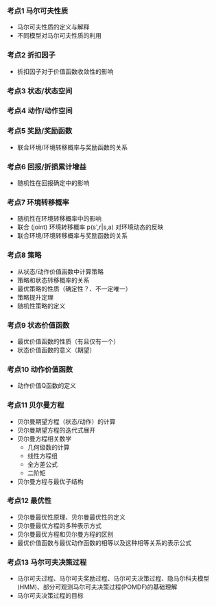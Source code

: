 ### 考点1 马尔可夫性质

* 马尔可夫性质的定义与解释
* 不同模型对马尔可夫性质的利用

### 考点2 折扣因子

* 折扣因子对于价值函数收敛性的影响

### 考点3 状态/状态空间


### 考点4 动作/动作空间


### 考点5 奖励/奖励函数

* 联合环境/环境转移概率与奖励函数的关系

### 考点6 回报/折损累计增益

* 随机性在回报确定中的影响

### 考点7 环境转移概率

* 随机性在环境转移概率中的影响
* 联合 (joint) 环境转移概率 p(s',r|s,a) 对环境动态的反映
* 联合环境/环境转移概率与奖励函数的关系

### 考点8 策略

* 从状态/动作价值函数中计算策略
* 策略和状态转移概率的关系
* 最优策略的性质（确定性？、不一定唯一）
* 策略提升定理
* 随机性策略的定义

### 考点9 状态价值函数

* 最优价值函数的性质（有且仅有一个）
* 状态价值函数的意义（期望）

### 考点10 动作价值函数

*  动作价值Q函数的定义

### 考点11 贝尔曼方程

* 贝尔曼期望方程（状态/动作）的计算
* 贝尔曼期望方程的迭代式展开
* 贝尔曼方程相关数学
	* 几何级数的计算
	* 线性方程组
	* 全方差公式
	* 二阶矩
* 贝尔曼方程与最优子结构

### 考点12 最优性

* 贝尔曼最优性原理、贝尔曼最优性的定义
* 贝尔曼最优方程的多种表示方式
* 贝尔曼最优方程和贝尔曼方程的区别
* 最优价值函数与最优动作函数的相等以及这种相等关系的表示公式

### 考点13 马尔可夫决策过程

*  马尔可夫过程、马尔可夫奖励过程、马尔可夫决策过程、隐马尔科夫模型(HMM)、部分可观测马尔可夫决策过程(POMDF)的基础理解
* 马尔可夫决策过程的目标